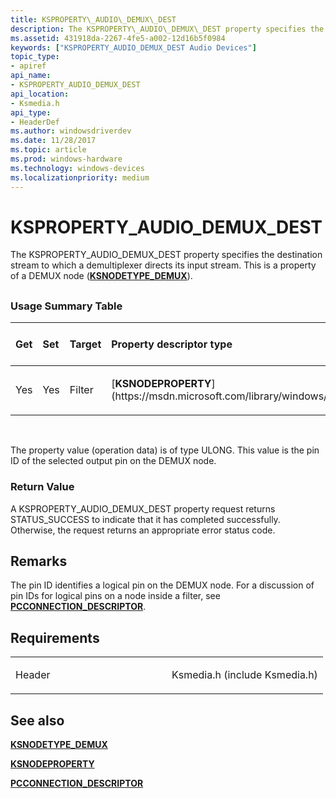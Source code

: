 ```yaml
---
title: KSPROPERTY\_AUDIO\_DEMUX\_DEST
description: The KSPROPERTY\_AUDIO\_DEMUX\_DEST property specifies the destination stream to which a demultiplexer directs its input stream. This is a property of a DEMUX node (KSNODETYPE\_DEMUX).
ms.assetid: 431918da-2267-4fe5-a002-12d16b5f0984
keywords: ["KSPROPERTY_AUDIO_DEMUX_DEST Audio Devices"]
topic_type:
- apiref
api_name:
- KSPROPERTY_AUDIO_DEMUX_DEST
api_location:
- Ksmedia.h
api_type:
- HeaderDef
ms.author: windowsdriverdev
ms.date: 11/28/2017
ms.topic: article
ms.prod: windows-hardware
ms.technology: windows-devices
ms.localizationpriority: medium
---
```


# KSPROPERTY\_AUDIO\_DEMUX\_DEST


The KSPROPERTY\_AUDIO\_DEMUX\_DEST property specifies the destination stream to which a demultiplexer directs its input stream. This is a property of a DEMUX node ([**KSNODETYPE\_DEMUX**](ksnodetype-demux.md)).

## <span id="ddk_ksproperty_audio_demux_dest_ks"></span><span id="DDK_KSPROPERTY_AUDIO_DEMUX_DEST_KS"></span>


### <span id="Usage_Summary_Table"></span><span id="usage_summary_table"></span><span id="USAGE_SUMMARY_TABLE"></span>Usage Summary Table

<table>
<colgroup>
<col width="20%" />
<col width="20%" />
<col width="20%" />
<col width="20%" />
<col width="20%" />
</colgroup>
<thead>
<tr class="header">
<th align="left">Get</th>
<th align="left">Set</th>
<th align="left">Target</th>
<th align="left">Property descriptor type</th>
<th align="left">Property value type</th>
</tr>
</thead>
<tbody>
<tr class="odd">
<td align="left"><p>Yes</p></td>
<td align="left"><p>Yes</p></td>
<td align="left"><p>Filter</p></td>
<td align="left"><p>[<strong>KSNODEPROPERTY</strong>](https://msdn.microsoft.com/library/windows/hardware/ff537143)</p></td>
<td align="left"><p>ULONG</p></td>
</tr>
</tbody>
</table>

 

The property value (operation data) is of type ULONG. This value is the pin ID of the selected output pin on the DEMUX node.

### <span id="Return_Value"></span><span id="return_value"></span><span id="RETURN_VALUE"></span>Return Value

A KSPROPERTY\_AUDIO\_DEMUX\_DEST property request returns STATUS\_SUCCESS to indicate that it has completed successfully. Otherwise, the request returns an appropriate error status code.

Remarks
-------

The pin ID identifies a logical pin on the DEMUX node. For a discussion of pin IDs for logical pins on a node inside a filter, see [**PCCONNECTION\_DESCRIPTOR**](https://msdn.microsoft.com/library/windows/hardware/ff537688).

Requirements
------------

<table>
<colgroup>
<col width="50%" />
<col width="50%" />
</colgroup>
<tbody>
<tr class="odd">
<td align="left"><p>Header</p></td>
<td align="left">Ksmedia.h (include Ksmedia.h)</td>
</tr>
</tbody>
</table>

## <span id="see_also"></span>See also


[**KSNODETYPE\_DEMUX**](ksnodetype-demux.md)

[**KSNODEPROPERTY**](https://msdn.microsoft.com/library/windows/hardware/ff537143)

[**PCCONNECTION\_DESCRIPTOR**](https://msdn.microsoft.com/library/windows/hardware/ff537688)

 

 






